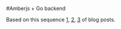 #Amberjs + Go backend

Based on this sequence [1], [2], [3] of blog posts.

[1]: http://nerdyworm.com/blog/2013/05/21/building-an-app-with-ember-dot-js-and-go
[2]: http://nerdyworm.com/blog/2013/05/24/building-an-app-with-ember-dot-js-and-go-part-2
[3]: http://nerdyworm.com/blog/2013/05/27/building-an-app-with-ember-dot-js-and-go-part-3